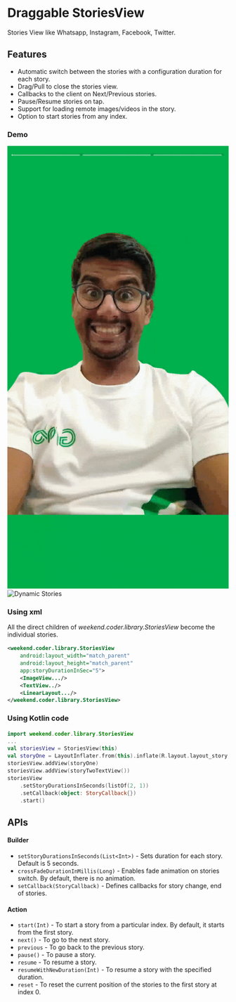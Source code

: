 # Draggable StoriesView
Stories View like Whatsapp, Instagram, Facebook, Twitter.

## Features
- Automatic switch between the stories with a configuration duration for each story.
- Drag/Pull to close the stories view.
- Callbacks to the client on Next/Previous stories.
- Pause/Resume stories on tap.
- Support for loading remote images/videos in the story.
- Option to start stories from any index.

### Demo
![Static Stories](demo/stories_static.gif) ![Dynamic Stories](demo/stories_dynamic.gif)

### Using xml
All the direct children of *weekend.coder.library.StoriesView* become the individual stories.
```xml
<weekend.coder.library.StoriesView
    android:layout_width="match_parent"
    android:layout_height="match_parent"
    app:storyDurationInSec="5">
    <ImageView.../>
    <TextView../>
    <LinearLayout.../>
</weekend.coder.library.StoriesView>
```
### Using Kotlin code
```kotlin
import weekend.coder.library.StoriesView
...
val storiesView = StoriesView(this)
val storyOne = LayoutInflater.from(this).inflate(R.layout.layout_story, null, false)
storiesView.addView(storyOne)
storiesView.addView(storyTwoTextView())
storiesView
    .setStoryDurationsInSeconds(listOf(2, 1))
    .setCallback(object: StoryCallback{})
    .start()
```

## APIs
#### Builder
- ```setStoryDurationsInSeconds(List<Int>)``` - Sets duration for each story. Default is 5 seconds.
- ```crossFadeDurationInMillis(Long)``` - Enables fade animation on stories switch. By default, there is no animation.
- ```setCallback(StoryCallback)``` - Defines callbacks for story change, end of stories.

#### Action
- ```start(Int)``` - To start a story from a particular index. By default, it starts from the first story.
- ```next()``` - To go to the next story.
- ```previous``` - To go back to the previous story.
- ```pause()``` - To pause a story.
- ```resume``` - To resume a story.
- ```resumeWithNewDuration(Int)``` - To resume a story with the specified duration.
- ```reset``` - To reset the current position of the stories to the first story at index 0.